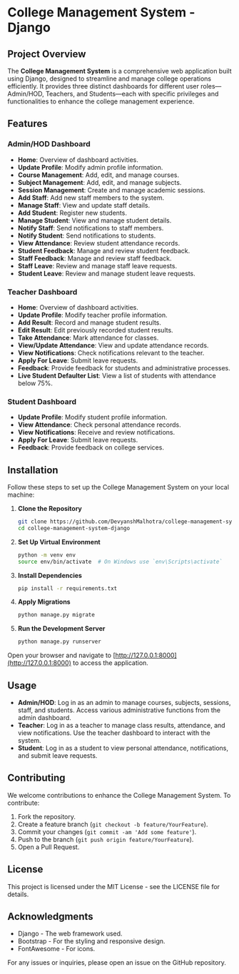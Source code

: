 # College Management System - Django

## Project Overview

The **College Management System** is a comprehensive web application built using Django, designed to streamline and manage college operations efficiently. It provides three distinct dashboards for different user roles—Admin/HOD, Teachers, and Students—each with specific privileges and functionalities to enhance the college management experience.

## Features

### Admin/HOD Dashboard
- **Home**: Overview of dashboard activities.
- **Update Profile**: Modify admin profile information.
- **Course Management**: Add, edit, and manage courses.
- **Subject Management**: Add, edit, and manage subjects.
- **Session Management**: Create and manage academic sessions.
- **Add Staff**: Add new staff members to the system.
- **Manage Staff**: View and update staff details.
- **Add Student**: Register new students.
- **Manage Student**: View and manage student details.
- **Notify Staff**: Send notifications to staff members.
- **Notify Student**: Send notifications to students.
- **View Attendance**: Review student attendance records.
- **Student Feedback**: Manage and review student feedback.
- **Staff Feedback**: Manage and review staff feedback.
- **Staff Leave**: Review and manage staff leave requests.
- **Student Leave**: Review and manage student leave requests.

### Teacher Dashboard
- **Home**: Overview of dashboard activities.
- **Update Profile**: Modify teacher profile information.
- **Add Result**: Record and manage student results.
- **Edit Result**: Edit previously recorded student results.
- **Take Attendance**: Mark attendance for classes.
- **View/Update Attendance**: View and update attendance records.
- **View Notifications**: Check notifications relevant to the teacher.
- **Apply For Leave**: Submit leave requests.
- **Feedback**: Provide feedback for students and administrative processes.
- **Live Student Defaulter List**: View a list of students with attendance below 75%.

### Student Dashboard
- **Update Profile**: Modify student profile information.
- **View Attendance**: Check personal attendance records.
- **View Notifications**: Receive and review notifications.
- **Apply For Leave**: Submit leave requests.
- **Feedback**: Provide feedback on college services.

## Installation

Follow these steps to set up the College Management System on your local machine:

1. **Clone the Repository**

    ```bash
    git clone https://github.com/DevyanshMalhotra/college-management-system-django.git
    cd college-management-system-django
    ```

2. **Set Up Virtual Environment**

    ```bash
    python -m venv env
    source env/bin/activate  # On Windows use `env\Scripts\activate`
    ```

3. **Install Dependencies**

    ```bash
    pip install -r requirements.txt
    ```

4. **Apply Migrations**

    ```bash
    python manage.py migrate
    ```

5. **Run the Development Server**

    ```bash
    python manage.py runserver
    ```

Open your browser and navigate to [http://127.0.0.1:8000](http://127.0.0.1:8000) to access the application.

## Usage

- **Admin/HOD**: Log in as an admin to manage courses, subjects, sessions, staff, and students. Access various administrative functions from the admin dashboard.
- **Teacher**: Log in as a teacher to manage class results, attendance, and view notifications. Use the teacher dashboard to interact with the system.
- **Student**: Log in as a student to view personal attendance, notifications, and submit leave requests.

## Contributing

We welcome contributions to enhance the College Management System. To contribute:

1. Fork the repository.
2. Create a feature branch (`git checkout -b feature/YourFeature`).
3. Commit your changes (`git commit -am 'Add some feature'`).
4. Push to the branch (`git push origin feature/YourFeature`).
5. Open a Pull Request.

## License

This project is licensed under the MIT License - see the LICENSE file for details.

## Acknowledgments

- Django - The web framework used.
- Bootstrap - For the styling and responsive design.
- FontAwesome - For icons.

For any issues or inquiries, please open an issue on the GitHub repository.

